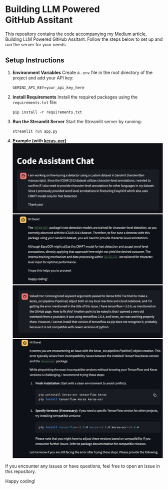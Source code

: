# Building LLM Powered GitHub Assitant

This repository contains the code accompanying my Medium article, Building LLM Powered GitHub Assitant. Follow the steps below to set up and run the server for your needs.

## Setup Instructions

1. **Environment Variables**
   Create a `.env` file in the root directory of the project and add your API key:
   ```
   GEMINI_API_KEY=your_api_key_here
   ```

2. **Install Requirements**
   Install the required packages using the `requirements.txt` file:
   ```
   pip install -r requirements.txt
   ```

3. **Run the Streamlit Server**
   Start the Streamlit server by running:
   ```
   streamlit run app.py
   ```

4. **Example (with [keras-ocr](https://github.com/faustomorales/keras-ocr))**
![Alt text](images/image.png)
![Alt text](images/image-1.png)
![Alt text](images/image-2.png)
![Alt text](images/image-3.png)

If you encounter any issues or have questions, feel free to open an issue in this repository.

Happy coding!